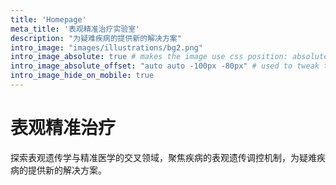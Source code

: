 ```yaml
---
title: 'Homepage'
meta_title: '表观精准治疗实验室'
description: "为疑难疾病的提供新的解决方案"
intro_image: "images/illustrations/bg2.png"
intro_image_absolute: true # makes the image use css position: absolute; so it looks "offset". It's a visual effect that might not always look good depending on the image you use.
intro_image_absolute_offset: "auto auto -100px -80px" # used to tweak the positioning of the absolute image if enabled above
intro_image_hide_on_mobile: true
---
```


# 表观精准治疗

探索表观遗传学与精准医学的交叉领域，聚焦疾病的表观遗传调控机制，为疑难疾病的提供新的解决方案。